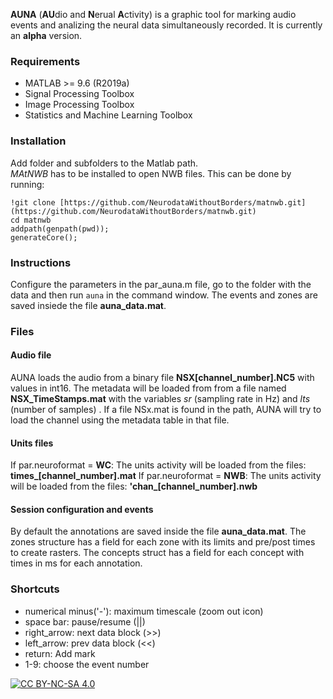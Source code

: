 **AUNA** (**AU**dio and **N**erual **A**ctivity) is a graphic tool for marking audio events and analizing the neural data simultaneously recorded. It is currently an **alpha** version.

 
### Requirements  
 
- MATLAB >= 9.6 (R2019a)  
- Signal Processing Toolbox  
- Image Processing Toolbox  
- Statistics and Machine Learning Toolbox  
 
### Installation  
Add folder and subfolders to the Matlab path.  
_MAtNWB_ has to be installed to open NWB files. This can be done by running:  
 
```  
!git clone [https://github.com/NeurodataWithoutBorders/matnwb.git](https://github.com/NeurodataWithoutBorders/matnwb.git)  
cd matnwb  
addpath(genpath(pwd));  
generateCore();  
```

 
### Instructions  
Configure the parameters in the par_auna.m file, go to the folder with the data and then run `auna` in the command window.
The events and zones are saved insiede the file  **auna_data.mat**.

### Files
#### Audio file
AUNA loads the audio from a binary file **NSX[channel_number].NC5** with values in int16. The metadata will be loaded from from a file named **NSX_TimeStamps.mat** with the variables _sr_ (sampling rate in Hz) and _lts_ (number of samples) .
If a file NSx.mat is found in the path, AUNA will try to load the channel using the metadata table in that file. 

#### Units files
If par.neuroformat = **WC**: The units activity will be loaded from the files: **times_[channel_number].mat**
If par.neuroformat = **NWB**: The units activity will be loaded from the files: **'chan_[channel_number].nwb**

#### Session configuration and events
By default the annotations are saved inside the file **auna_data.mat**. The zones structure has a field for each zone with its limits and pre/post times to create rasters.
The concepts struct has a field for each concept with times in ms for each annotation.

### Shortcuts  
 
- numerical minus('-'): maximum timescale (zoom out icon)  
- space bar: pause/resume (||)  
- right_arrow: next data block (>>)  
- left_arrow: prev data block (<<)  
- return: Add mark  
- 1-9: choose the event number
  


[![CC BY-NC-SA 4.0][cc-by-nc-sa-image]][cc-by-nc-sa]

[cc-by-nc-sa]: http://creativecommons.org/licenses/by-nc-sa/4.0/
[cc-by-nc-sa-image]: https://licensebuttons.net/l/by-nc-sa/4.0/88x31.png
[cc-by-nc-sa-shield]: https://img.shields.io/badge/License-CC%20BY--NC--SA%204.0-lightgrey.svg